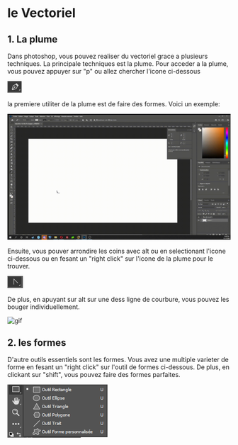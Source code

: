 # le Vectoriel

## 1. La plume
Dans photoshop, vous pouvez realiser du vectoriel grace a plusieurs techniques. La principale techniques est la plume. Pour acceder a la plume, vous pouvez appuyer sur "p" ou allez chercher l'icone ci-dessous

![image](p.PNG) 

la premiere utiliter de la plume est de faire des formes. Voici un exemple:

![gif](2021-11-17-20-44-57.gif)





Ensuite, vous pouver arrondire les coins avec alt ou en selectionant l'icone ci-dessous ou en fesant un "right click" sur l'icone de la plume pour le trouver.

![image](arrondi.PNG) 

De plus, en apuyant sur alt sur une dess ligne de courbure, vous pouvez les bouger individuellement.

![gif](2021-11-17-20-47-29.gif)

## 2. les formes
D'autre outils essentiels sont les formes. Vous avez une multiple varieter de forme en fesant un "right click" sur l'outil de formes ci-dessous.
De plus, en clickant sur "shift", vous pouvez faire des formes parfaites.

![image](formes.PNG)
